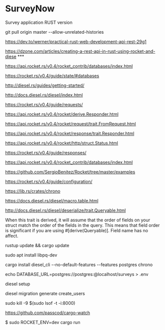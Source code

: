 # SurveyNow
Survey application  RUST version


git pull origin master --allow-unrelated-histories

https://dev.to/werner/practical-rust-web-development-api-rest-29g1

https://dzone.com/articles/creating-a-rest-api-in-rust-using-rocket-and-diese  ***

https://api.rocket.rs/v0.4/rocket_contrib/databases/index.html

https://rocket.rs/v0.4/guide/state/#databases 

http://diesel.rs/guides/getting-started/

http://docs.diesel.rs/diesel/index.html

https://rocket.rs/v0.4/guide/requests/

https://api.rocket.rs/v0.4/rocket/derive.Responder.html

https://api.rocket.rs/v0.4/rocket/request/trait.FromRequest.html

https://api.rocket.rs/v0.4/rocket/response/trait.Responder.html

https://api.rocket.rs/v0.4/rocket/http/struct.Status.html

https://rocket.rs/v0.4/guide/responses/

https://api.rocket.rs/v0.4/rocket_contrib/databases/index.html

https://github.com/SergioBenitez/Rocket/tree/master/examples

https://rocket.rs/v0.4/guide/configuration/

https://lib.rs/crates/chrono

https://docs.diesel.rs/diesel/macro.table.html

http://docs.diesel.rs/diesel/deserialize/trait.Queryable.html

When this trait is derived, it will assume that the order of fields on your struct match the order of the fields in the query. This means that field order is significant if you are using #[derive(Queryable)]. Field name has no affect.

rustup update && cargo update

sudo apt install libpq-dev

cargo install diesel_cli --no-default-features --features postgres chrono

echo DATABASE_URL=postgres://postgres:@localhost/surveys > .env

diesel setup

diesel migration generate create_users

sudo kill -9 $(sudo lsof -t -i:8000)

https://github.com/passcod/cargo-watch

$ sudo ROCKET_ENV=dev cargo run